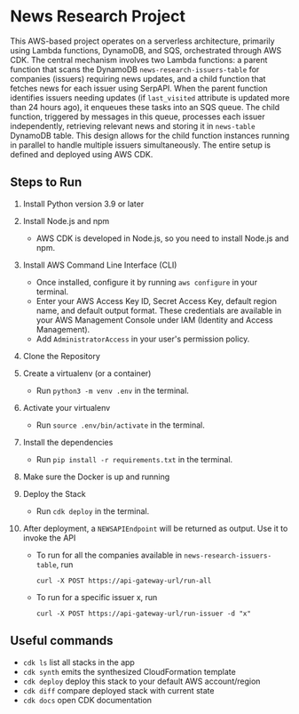 
# News Research Project
This AWS-based project operates on a serverless architecture, primarily using Lambda functions, DynamoDB, and SQS, orchestrated through AWS CDK. The central mechanism involves two Lambda functions: a parent function that scans the DynamoDB `news-research-issuers-table` for companies (issuers) requiring news updates, and a child function that fetches news for each issuer using SerpAPI. When the parent function identifies issuers needing updates (if `last_visited` attribute is updated more than 24 hours ago), it enqueues these tasks into an SQS queue. 
The child function, triggered by messages in this queue, processes each issuer independently, retrieving relevant news and storing it in `news-table` DynamoDB table. This design allows for the child function instances running in parallel to handle multiple issuers simultaneously. The entire setup is defined and deployed using AWS CDK.

## Steps to Run

1. Install Python version 3.9 or later

2. Install Node.js and npm
    - AWS CDK is developed in Node.js, so you need to install Node.js and npm.

3. Install AWS Command Line Interface (CLI)
    - Once installed, configure it by running `aws configure` in your terminal.
    - Enter your AWS Access Key ID, Secret Access Key, default region name, and default output format. These credentials are available in your AWS Management Console under IAM (Identity and Access Management).
    - Add `AdministratorAccess` in your user's permission policy.

4. Clone the Repository

5. Create a virtualenv (or a container)
    - Run `python3 -m venv .env` in the terminal.

6. Activate your virtualenv
    - Run `source .env/bin/activate` in the terminal.

7. Install the dependencies 
    - Run `pip install -r requirements.txt` in the terminal.

8. Make sure the Docker is up and running

9. Deploy the Stack
    - Run `cdk deploy` in the terminal.

10. After deployment, a `NEWSAPIEndpoint` will be returned as output. Use it to invoke the API
    - To run for all the companies available in `news-research-issuers-table`, run 
        ```
        curl -X POST https://api-gateway-url/run-all
        ```
    - To run for a specific issuer x, run 
        ```
        curl -X POST https://api-gateway-url/run-issuer -d "x"
        ```



## Useful commands

 * `cdk ls`          list all stacks in the app
 * `cdk synth`       emits the synthesized CloudFormation template
 * `cdk deploy`      deploy this stack to your default AWS account/region
 * `cdk diff`        compare deployed stack with current state
 * `cdk docs`        open CDK documentation
